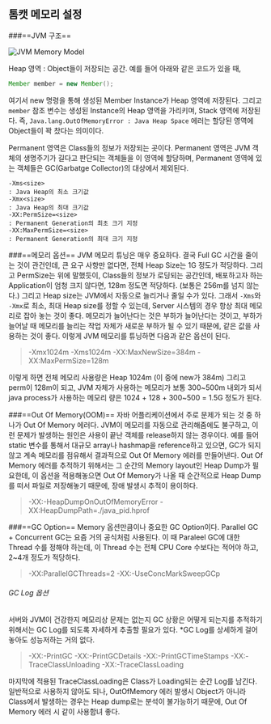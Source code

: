 ## 톰캣 메모리 설정

###==JVM 구조==

![JVM Memory Model](http://cfile2.uf.tistory.com/image/276BA941552BBB1928C4DE)

Heap 영역 : Object들이 저장되는 공간.
예를 들어 아래와 같은 코드가 있을 때,
```java
Member member = new Member();
```
여기서 new 명령을 통해 생성된 Member Instance가 Heap 영역에 저장된다.
그리고 `member` 참조 변수는 생성된 Instance의 Heap 영역을 가리키며, Stack 영역에 저장된다.
즉, `Java.lang.OutOfMemoryError : Java Heap Space` 에러는 할당된 영역에 Object들이 꽉 찼다는 의미이다.

Permanent 영역은 Class들의 정보가 저장되는 곳이다.
Permanent 영역은 JVM 객체의 생명주기가 길다고 판단되는 객체들을 이 영역에 할당하며, Permanent 영역에 있는 객체들은 GC(Garbatge Collector)의 대상에서 제외된다.

```
-Xms<size>
: Java Heap의 최소 크기값
-Xmx<size>
: Java Heap의 최대 크기값
-XX:PermSize=<size>
: Permanent Generation의 최초 크기 지정
-XX:MaxPermSize=<size>
: Permanent Generation의 최대 크기 지정
```

###==메모리 옵션==
JVM 메모리 튜닝은 매우 중요하다. 결국 Full GC 시간을 줄이는 것이 관건인데, 큰 요구 사항만 없다면, 전체 Heap Size는 1G 정도가 적당하다. 그리고 PermSize는 위에 말했듯이, Class들의 정보가 로딩되는 공간인데, 배포하고자 하는 Application이 엄청 크지 않다면, 128m 정도면 적당하다. (보통은 256m를 넘지 않는다.)
그리고 Heap size는 JVM에서 자동으로 늘리거나 줄일 수가 있다. 그래서 `-Xms`와 `-Xmx`로 최소, 최대 Heap size를 정할 수 있는데, Server 시스템의 경우 항상 최대 메모리로 잡아 놓는 것이 좋다.
메모리가 늘어난다는 것은 부하가 늘어난다는 것이고, 부하가 늘어날 때 메모리를 늘리는 작업 자체가 새로운 부하가 될 수 있기 때문에, 같은 값을 사용하는 것이 좋다.
이렇게 JVM 메모리를 튜닝하면 다음과 같은 옵션이 된다.
>-Xmx1024m -Xms1024m -XX:MaxNewSize=384m -XX:MaxPermSize=128m

이렇게 하면 전체 메모리 사용량은 Heap 1024m (이 중에 new가 384m) 그리고 perm이 128m이 되고, JVM 자체가 사용하는 메모리가 보통 300~500m 내외가 되서 java process가 사용하는 메모리 량은 1024 + 128 + 300~500 = 1.5G 정도가 된다.

###==Out Of Memory(OOM)==
자바 어플리케이션에서 주로 문제가 되는 것 중 하나가 Out Of Memory 에러다. JVM이 메모리를 자동으로 관리해줌에도 불구하고, 이런 문제가 발생하는 원인은 사용이 끝난 객체를 release하지 않는 경우이다. 예를 들어 static 변수를 통해서 대규모 array나 hashmap을 reference하고 있으면, GC가 되지 않고 계속 메모리를 점유해서 결과적으로 Out Of Memory 에러를 만들어낸다.
Out Of Memory 에러를 추적하기 위해서는 그 순간의 Memory layout인 Heap Dump가 필요한데, 이 옵션을 적용해놓으면 Out Of Memory가 나올 때 순간적으로 Heap Dump를 떠서 파일로 저장해놓기 때문에, 장애 발생시 추적이 용이하다.
>-XX:-HeapDumpOnOutOfMemoryError -XX:HeapDumpPath=./java_pid<pid>.hprof

###==GC Option==
Memory 옵션만큼이나 중요한 GC Option이다.
Parallel GC + Concurrent GC는 요즘 거의 공식처럼 사용된다.
이 때 Paraleel GC에 대한 Thread 수를 정해야 하는데, 이 Thread 수는 전체 CPU Core 수보다는 적어야 하고, 2~4개 정도가 적당하다.
>-XX:ParallelGCThreads=2 -XX:-UseConcMarkSweepGCp

###### GC Log 옵션
서버와 JVM이 건강한지 메모리상 문제는 없는지 GC 상황은 어떻게 되는지를 추적하기 위해서는 GC Log를 되도록 자세하게 추출할 필요가 있다.
*GC Log를 상세하게 걸어놓아도 성능저하는 거의 없다.
>-XX:-PrintGC -XX:-PrintGCDetails -XX:-PrintGCTimeStamps -XX:-TraceClassUnloading -XX:-TraceClassLoading

마지막에 적용된 TraceClassLoading은 Class가 Loading되는 순간 Log를 남긴다. 일반적으로 사용하지 않아도 되나, OutOfMemory 에러 발생시 Object가 아니라 Class에서 발생하는 경우는 Heap dump로는 분석이 불가능하기 때문에, Out Of Memory 에러 시 같이 사용함녀 좋다.